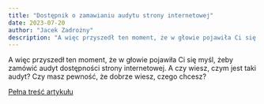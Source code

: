 ```yaml
---
title: "Dostępnik o zamawianiu audytu strony internetowej"
date: 2023-07-20
author: "Jacek Zadrożny"
description: "A więc przyszedł ten moment, że w głowie pojawiła Ci się myśl, żeby zamówić audyt dostępności strony internetowej. A czy wiesz, czym jest taki audyt? Czy masz pewność, że dobrze wiesz, czego chcesz?"
---
```


A więc przyszedł ten moment, że w głowie pojawiła Ci się myśl, żeby zamówić audyt dostępności strony internetowej. A czy wiesz, czym jest taki audyt? Czy masz pewność, że dobrze wiesz, czego chcesz?

[Pełna treść artykułu](https://dostepnik.substack.com/p/dostepnik-o-zamawianiu-audytu-strony)
